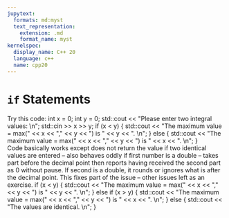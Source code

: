 ```yaml
---
jupytext:
  formats: md:myst
  text_representation:
    extension: .md
    format_name: myst
kernelspec:
  display_name: C++ 20
  language: c++
  name: cpp20
---
```


# `if` Statements


Try this code:
int x = 0;
int y = 0;
std::cout << "Please enter two integral values: \n";
std::cin >> x >> y;
if (x < y) {
		std::cout << "The maximum value = max(" << x << "," << y << ") is " << y << 		". \n";
		} else {
		std::cout << "The maximum value = max(" << x << "," << y << ") is " << x << 		". \n";
		}	
Code basically works except does not  return the value if two identical values are entered – also behaves oddly if first number is a double – takes part before the decimal point then reports having received the second part as 0 without pause. If second is a double, it rounds or ignores what is after the decimal point. 
This fixes part of the issue – other issues left as an exercise.
if (x < y) {
std::cout << "The maximum value = max(" << x << "," << y << ") is " << y << ". \n";
}
else if (x > y) {
std::cout << "The maximum value = max(" << x << "," << y << ") is " << x << ". \n";
}
else {
std::cout << "The values are identical. \n";
}

